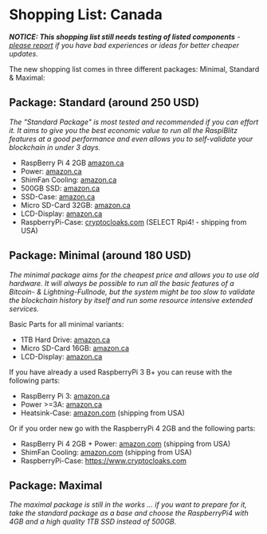 # Shopping List: Canada

*__NOTICE: This shopping list still needs testing of listed components__ - [please report](https://github.com/rootzoll/raspiblitz/issues/691) if you have bad experiences or ideas for better cheaper updates.*

The new shopping list comes in three different packages: Minimal, Standard & Maximal:

## Package: Standard (around 250 USD)

*The "Standard Package" is most tested and recommended if you can effort it. It aims to give you the best economic value to run all the RaspiBlitz features at a good performance and even allows you to self-validate your blockchain in under 3 days.* 

* RaspBerry Pi 4 2GB [amazon.ca](https://www.amazon.ca/Raspberry-Pi-Computer-Model-2GB/dp/B07W5BJ2CQ)
* Power: [amazon.ca](https://www.amazon.ca/Official-Raspberry-Pi-Supply-Output/dp/B07W8XHMJZ)
* ShimFan Cooling: [amazon.ca](https://www.amazon.ca/Pimoroni-Fan-SHIM-Raspberry-Expectancy/dp/B07TTTCN8H)
* 500GB SSD: [amazon.ca](https://www.amazon.ca/Crucial-MX500-500GB-NAND-Internal/dp/B0786QNS9B)
* SSD-Case: [amazon.ca](https://www.amazon.ca/UGREEN-Enclosure-External-Adapter-Housing/dp/B07D2BHVBD)
* Micro SD-Card 32GB: [amazon.ca](https://www.amazon.ca/dp/B07DTFRNRJ)
* LCD-Display: [amazon.ca](https://www.amazon.ca/dp/B07L1215W5)
* RaspberryPi-Case: [cryptocloaks.com](https://www.cryptocloaks.com/product/lightningshell/) (SELECT Rpi4! - shipping from USA)

## Package: Minimal (around 180 USD)

*The minimal package aims for the cheapest price and allows you to use old hardware. It will always be possible to run all the basic features of a Bitcoin- & Lightning-Fullnode, but the system might be too slow to validate the blockchain history by itself and run some resource intensive extended services.*

Basic Parts for all minimal variants:
* 1TB Hard Drive: [amazon.ca](https://www.amazon.ca/dp/B079D359S6)
* Micro SD-Card 16GB: [amazon.ca](https://www.amazon.ca/Sandisk-Ultra-Micro-UHS-I-Adapter/dp/B073K14CVB)
* LCD-Display: [amazon.ca](https://www.amazon.ca/dp/B07L1215W5)

If you have already a used RaspberryPi 3 B+ you can reuse with the following parts:
* RaspBerry Pi 3: [amazon.ca](https://www.amazon.ca/dp/B07BFH96M3)
* Power >=3A: [amazon.ca](https://www.amazon.ca/dp/B07MC7B9X3) 
* Heatsink-Case: [amazon.com](https://www.amazon.com/dp/B07M8SH8TM) (shipping from USA)

Or if you order new go with the RaspberryPi 4 2GB and the following parts:
* RaspBerry Pi 4 2GB + Power: [amazon.com](https://www.amazon.com/CanaKit-Raspberry-Basic-Kit-2GB/dp/B07TYK4RL8) (shipping from USA)
* ShimFan Cooling: [amazon.com](https://www.amazon.com/Pimoroni-Fan-Shim-Raspberry-PI/dp/B07TTTCN8H/) (shipping from USA)
* RaspberryPi-Case: https://www.cryptocloaks.com

## Package: Maximal

*The maximal package is still in the works ... if you want to prepare for it, take the standard package as a base and choose the RaspberryPi4 with 4GB and a high quality 1TB SSD instead of 500GB.*

